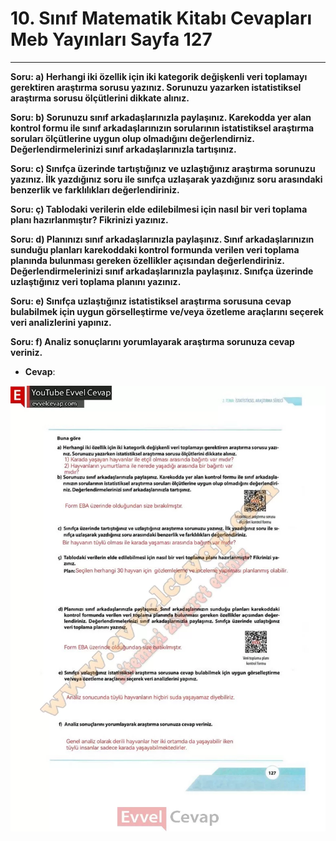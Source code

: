 # 10. Sınıf Matematik Kitabı Cevapları Meb Yayınları Sayfa 127

---

**Soru: a) Herhangi iki özellik için iki kategorik değişkenli veri toplamayı gerektiren araştırma sorusu yazınız. Sorunuzu yazarken istatistiksel araştırma sorusu ölçütlerini dikkate alınız.**

**Soru: b) Sorunuzu sınıf arkadaşlarınızla paylaşınız. Karekodda yer alan kontrol formu ile sınıf arkadaşlarınızın sorularının istatistiksel araştırma soruları ölçütlerine uygun olup olmadığını değerlendirniz. Değerlendirmelerinizi sınıf arkadaşlarınızla tartışınız.**

**Soru: c) Sınıfça üzerinde tartıştığınız ve uzlaştığınız araştırma sorunuzu yazınız. İlk yazdığınız soru ile sınıfça uzlaşarak yazdığınız soru arasındaki benzerlik ve farklılıkları değerlendiriniz.**

**Soru: ç) Tablodaki verilerin elde edilebilmesi için nasıl bir veri toplama planı hazırlanmıştır? Fikrinizi yazınız.**

**Soru: d) Planınızı sınıf arkadaşlarınızla paylaşınız. Sınıf arkadaşlarınızın sunduğu planları karekoddaki kontrol formunda verilen veri toplama planında bulunması gereken özellikler açısından değerlendiriniz. Değerlendirmelerinizi sınıf arkadaşlarınızla paylaşınız. Sınıfça üzerinde uzlaştığınız veri toplama planını yazınız.**

**Soru: e) Sınıfça uzlaştığınız istatistiksel araştırma sorusuna cevap bulabilmek için uygun görselleştirme ve/veya özetleme araçlarını seçerek veri analizlerini yapınız.**

**Soru: f) Analiz sonuçlarını yorumlayarak araştırma sorunuza cevap veriniz.**

-   **Cevap**:

![Image 1](./image_1.webp)